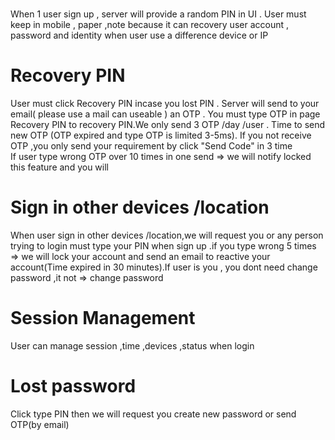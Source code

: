 # 
When 1 user sign up , server will provide a random PIN in UI . User must keep in mobile , paper ,note because it can recovery user account , password and identity when user use a difference device or IP 

# Recovery PIN 

User must click Recovery PIN incase you lost PIN . Server will send to your email( please use a mail can useable ) an OTP . You must type OTP in page Recovery PIN to recovery PIN.We only send 3 OTP /day /user  . Time to send new OTP (OTP expired and type OTP is limited 3-5ms).
If you not receive OTP ,you only send your requirement by click "Send Code" in 3 time  
If user type wrong OTP over 10 times in one send => we will notify locked this feature and you will  

# Sign in other devices /location 
When user sign in other devices /location,we will request you or any person trying to login must type your PIN when sign up .if you type wrong 5 times => we will lock your account and send an email to reactive your account(Time expired in 30 minutes).If user is you , you dont need change password ,it not => change password  

# Session Management 
User can manage session ,time ,devices ,status when login 

# Lost password 
Click type PIN then we will request you create new password or send OTP(by email)